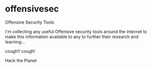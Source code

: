# offensivesec
Offensive Security Tools

I'm collecting any useful Offensive security tools around the internet to make this information
available to any to further their research and learning... 

cough!! cough!

Hack the Planet
